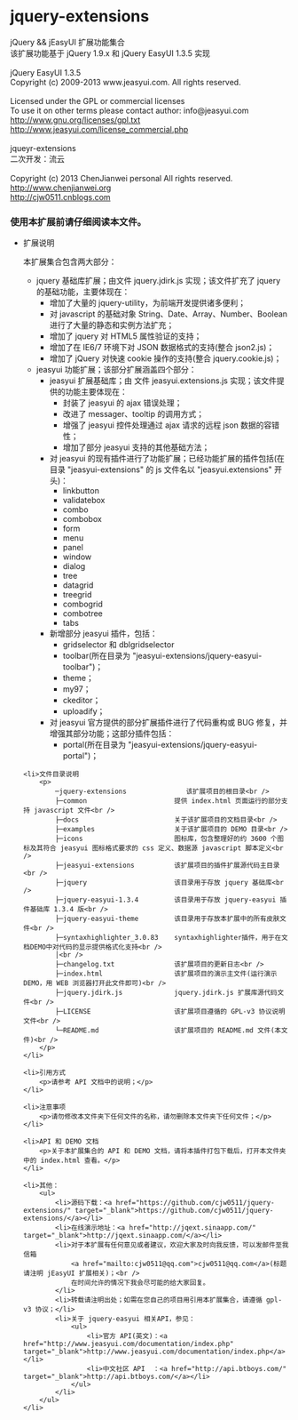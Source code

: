 ﻿jquery-extensions
====================
<p>
    jQuery && jEasyUI 扩展功能集合<br />
    该扩展功能基于 jQuery 1.9.x 和 jQuery EasyUI 1.3.5 实现<br />
    <br />
    jQuery EasyUI 1.3.5<br />
    Copyright (c) 2009-2013 www.jeasyui.com. All rights reserved.<br />
    <br />
    Licensed under the GPL or commercial licenses<br />
    To use it on other terms please contact author: info@jeasyui.com<br />
    <a href="http://www.gnu.org/licenses/gpl.txt" target="_blank">http://www.gnu.org/licenses/gpl.txt</a>
    <br />
    <a href="http://www.jeasyui.com/license_commercial.php" target="_blank">http://www.jeasyui.com/license_commercial.php</a>
    <br />
    <br />
    jqueyr-extensions<br />
    二次开发：流云<br />
    <br />
    Copyright (c) 2013 ChenJianwei personal All rights reserved.<br />
    <a href="http://www.chenjianwei.org" target="_blank">http://www.chenjianwei.org</a><br />
    <a href="http://cjw0511.cnblogs.com" target="_blank">http://cjw0511.cnblogs.com</a>
</p>
<h3>使用本扩展前请仔细阅读本文件。</h3>
<ul>
    <li>扩展说明
        <p>
            本扩展集合包含两大部分：
            <ul>
                <li>jquery 基础库扩展；由文件 jquery.jdirk.js 实现；该文件扩充了 jquery 的基础功能，主要体现在：
                    <ul>
                        <li>增加了大量的 jquery-utility，为前端开发提供诸多便利；</li>
                        <li>对 javascript 的基础对象 String、Date、Array、Number、Boolean 进行了大量的静态和实例方法扩充；</li>
                        <li>增加了 jquery 对 HTML5 属性验证的支持；</li>
                        <li>增加了在 IE6/7 环境下对 JSON 数据格式的支持(整合 json2.js)；</li>
                        <li>增加了 jQuery 对快速 cookie 操作的支持(整合 jquery.cookie.js)；</li>
                    </ul>
                </li>
                <li>jeasyui 功能扩展；该部分扩展涵盖四个部分：
                    <ul>
                        <li>jeasyui 扩展基础库；由 文件 jeasyui.extensions.js 实现；该文件提供的功能主要体现在：
                            <ul>
                                <li>封装了 jeasyui 的 ajax 错误处理；</li>
                                <li>改进了 messager、tooltip 的调用方式；</li>
                                <li>增强了 jeasyui 控件处理通过 ajax 请求的远程 json 数据的容错性；</li>
                                <li>增加了部分 jeasyui 支持的其他基础方法；</li>
                            </ul>
                        </li>
                        <li>对 jeasyui 的现有插件进行了功能扩展；已经功能扩展的插件包括(在目录 "jeasyui-extensions" 的 js 文件名以 "jeasyui.extensions" 开头)：
                            <ul>
                                <li>linkbutton</li>
                                <li>validatebox</li>
                                <li>combo</li>
                                <li>combobox</li>
                                <li>form</li>
                                <li>menu</li>
                                <li>panel</li>
                                <li>window</li>
                                <li>dialog</li>
                                <li>tree</li>
                                <li>datagrid</li>
                                <li>treegrid</li>
                                <li>combogrid</li>
                                <li>combotree</li>
                                <li>tabs</li>
                            </ul>
                        </li>
                        <li>新增部分 jeasyui 插件，包括：
                            <ul>
                                <li>gridselector 和 dblgridselector</li>
                                <li>toolbar(所在目录为 "jeasyui-extensions/jquery-easyui-toolbar")；</li>
                                <li>theme；</li>
                                <li>my97；</li>
                                <li>ckeditor；</li>
                                <li>uploadify；</li>
                            </ul>
                        </li>
                        <li>对 jeasyui 官方提供的部分扩展插件进行了代码重构或 BUG 修复，并增强其部分功能；这部分插件包括：
                            <ul>
                                <li>portal(所在目录为 "jeasyui-extensions/jquery-easyui-portal")；</li>
                            </ul>
                        </li>
                    </ul>
                </li>
            </ul>
        </p>
    </li>

    <li>文件目录说明
        <p>
            ─jquery-extensions               该扩展项目的根目录<br />
            ├─common                      提供 index.html 页面运行的部分支持 javascript 文件<br />
            ├─docs                        关于该扩展项目的文档目录<br />
            ├─examples                    关于该扩展项目的 DEMO 目录<br />
            ├─icons                       图标库，包含整理好的约 3600 个图标及其符合 jeasyui 图标格式要求的 css 定义、数据源 javascript 脚本定义<br />
            ├─jeasyui-extensions          该扩展项目的插件扩展源代码主目录<br />
            ├─jquery                      该目录用于存放 jquery 基础库<br />
            ├─jquery-easyui-1.3.4         该目录用于存放 jquery-easyui 插件基础库 1.3.4 版<br />
            ├─jquery-easyui-theme         该目录用于存放本扩展中的所有皮肤文件<br />
            ├─syntaxhighlighter_3.0.83    syntaxhighlighter插件，用于在文档DEMO中对代码的显示提供格式化支持<br />
            │<br />
            ├─changelog.txt               该扩展项目的更新日志<br />
            ├─index.html                  该扩展项目的演示主文件(运行演示 DEMO，用 WEB 浏览器打开此文件即可)<br />
            ├─jquery.jdirk.js             jquery.jdirk.js 扩展库源代码文件<br />
            ├─LICENSE                     该扩展项目遵循的 GPL-v3 协议说明文件<br />
            └─README.md                   该扩展项目的 README.md 文件(本文件)<br />
        </p>
    </li>

    <li>引用方式
        <p>请参考 API 文档中的说明；</p>
    </li>

    <li>注意事项
        <p>请勿修改本文件夹下任何文件的名称，请勿删除本文件夹下任何文件；</p>
    </li>

    <li>API 和 DEMO 文档
        <p>关于本扩展集合的 API 和 DEMO 文档，请将本插件打包下载后，打开本文件夹中的 index.html 查看。</p>
    </li>

    <li>其他：
        <ul>
            <li>源码下载：<a href="https://github.com/cjw0511/jquery-extensions/" target="_blank">https://github.com/cjw0511/jquery-extensions/</a></li>
            <li>在线演示地址：<a href="http://jqext.sinaapp.com/" target="_blank">http://jqext.sinaapp.com/</a></li>
            <li>对于本扩展有任何意见或者建议，欢迎大家及时向我反馈，可以发邮件至我信箱
                <a href="mailto:cjw0511@qq.com">cjw0511@qq.com</a>(标题请注明 jEasyUI 扩展相关)；<br />
                在时间允许的情况下我会尽可能的给大家回复。
            </li>
            <li>转载请注明出处；如需在您自己的项目用引用本扩展集合，请遵循 gpl-v3 协议；</li>
            <li>关于 jquery-easyui 相关API，参见：
                <ul>
                    <li>官方 API(英文)：<a href="http://www.jeasyui.com/documentation/index.php" target="_blank">http://www.jeasyui.com/documentation/index.php</a></li>
                    <li>中文社区 API  ：<a href="http://api.btboys.com/" target="_blank">http://api.btboys.com/</a></li>
                </ul>
            </li>
        </ul>
    </li>
</ul>
